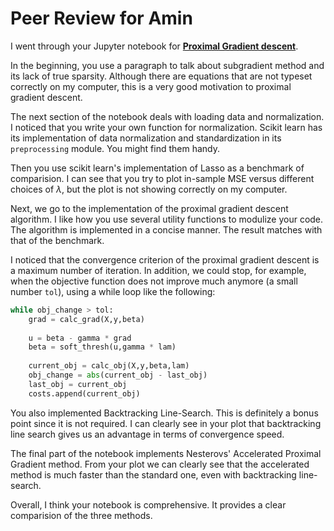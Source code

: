 # Peer Review for Amin

I went through your Jupyter notebook for [**Proximal Gradient descent**](https://github.com/anvaribs/SDS385/blob/master/exercises/exercises06/Proximal_Gradient_Method.ipynb). 

In the beginning, you use a paragraph to talk about subgradient method and its lack of true sparsity. Although there are equations that are not typeset correctly on my computer, this is a very good motivation to proximal gradient descent.

The next section of the notebook deals with loading data and normalization. I noticed that you write your own function for normalization. Scikit learn has its implementation of data normalization and standardization in its `preprocessing` module. You might find them handy.

Then you use scikit learn's implementation of Lasso as a benchmark of comparision. I can see that you try to plot in-sample MSE versus different choices of $\lambda$, but the plot is not showing correctly on my computer.

Next, we go to the implementation of the proximal gradient descent algorithm. I like how you use several utility functions to modulize your code. The algorithm is implemented in a concise manner. The result matches with that of the benchmark.

I noticed that the convergence criterion of the proximal gradient descent is a maximum number of iteration. In addition, we could stop, for example, when the objective function does not improve much anymore (a small number `tol`), using a while loop like the following:

```python
while obj_change > tol:
    grad = calc_grad(X,y,beta)
    
    u = beta - gamma * grad
    beta = soft_thresh(u,gamma * lam)
    
    current_obj = calc_obj(X,y,beta,lam)
    obj_change = abs(current_obj - last_obj)
    last_obj = current_obj
    costs.append(current_obj)
```
   
You also implemented Backtracking Line-Search. This is definitely a bonus point since it is not required. I can clearly see in your plot that backtracking line search gives us an advantage in terms of convergence speed. 

The final part of the notebook implements Nesterovs' Accelerated Proximal Gradient method. From your plot we can clearly see that the accelerated method is much faster than the standard one, even with backtracking line-search.

Overall, I think your notebook is comprehensive. It provides a clear comparision of the three methods.


